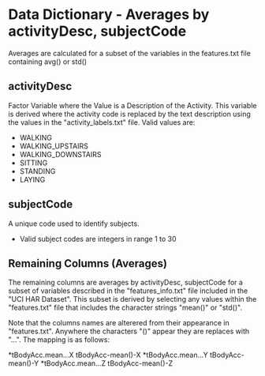 # Data Dictionary - Averages by activityDesc, subjectCode

Averages are calculated for a subset of the variables in the features.txt file containing avg() or std()

## activityDesc

Factor Variable where the Value is a Description of the Activity.  This variable is derived where the activity code is replaced by the text description using the values in the "activity_labels.txt" file.  Valid values are:

+ WALKING
+ WALKING_UPSTAIRS
+ WALKING_DOWNSTAIRS
+ SITTING
+ STANDING
+ LAYING

## subjectCode

A unique code used to identify subjects.

+ Valid subject codes are integers in range 1 to 30

## Remaining Columns (Averages)

The remaining columns are averages by activityDesc, subjectCode for a subset of variables described in the "features_info.txt" file included in the "UCI HAR Dataset".  This subset is derived by selecting any values within the "features.txt" file that includes the character
strings "mean()" or "std()".

Note that the columns names are alterered from their appearance in "features.txt".  Anywhere the characters "()" appear
they are replaces with "...".  The mapping is as follows:

*tBodyAcc.mean...X tBodyAcc-mean()-X
*tBodyAcc.mean...Y tBodyAcc-mean()-Y
*tBodyAcc.mean...Z tBodyAcc-mean()-Z
